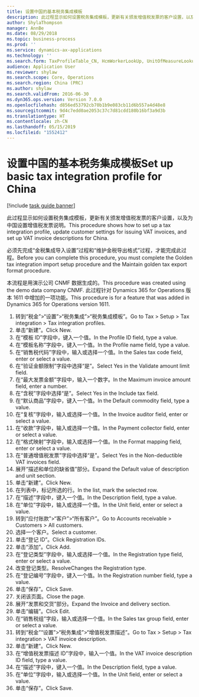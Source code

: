 ```yaml
---
title: 设置中国的基本税务集成模板
description: 此过程显示如何设置税务集成模板，更新有关颁发增值税发票的客户设置，以及为中国设置增值税发票说明。
author: ShylaThompson
manager: AnnBe
ms.date: 08/29/2018
ms.topic: business-process
ms.prod: ''
ms.service: dynamics-ax-applications
ms.technology: ''
ms.search.form: TaxProfileTable_CN, HcmWorkerLookUp, UnitOfMeasureLookup, CustTable, LogisticsPostalAddress, TaxGroupLookup, VATInvoiceDescTable_CN
audience: Application User
ms.reviewer: shylaw
ms.search.scope: Core, Operations
ms.search.region: China (PRC)
ms.author: shylaw
ms.search.validFrom: 2016-06-30
ms.dyn365.ops.version: Version 7.0.0
ms.openlocfilehash: d856ed53792cb70b1b9e083cb11d6b557a4d48e8
ms.sourcegitcommit: 9d4c7edd0ae2053c37c7d81cdd180b16bf3a9d3b
ms.translationtype: HT
ms.contentlocale: zh-CN
ms.lasthandoff: 05/15/2019
ms.locfileid: "1552412"
---
```

# <a name="set-up-basic-tax-integration-profile-for-china"></a><span data-ttu-id="63558-103">设置中国的基本税务集成模板</span><span class="sxs-lookup"><span data-stu-id="63558-103">Set up basic tax integration profile for China</span></span>

[!include [task guide banner](../../includes/task-guide-banner.md)]

<span data-ttu-id="63558-104">此过程显示如何设置税务集成模板，更新有关颁发增值税发票的客户设置，以及为中国设置增值税发票说明。</span><span class="sxs-lookup"><span data-stu-id="63558-104">This procedure shows how to set up a tax integration profile, update customer settings for issuing VAT invoices, and set up VAT invoice descriptions for China.</span></span>

<span data-ttu-id="63558-105">必须先完成“金税集成导入设置”过程和“维护金税导出格式”过程，才能完成此过程。</span><span class="sxs-lookup"><span data-stu-id="63558-105">Before you can complete this procedure, you must complete the Golden tax integration import setup procedure and the Maintain golden tax export format procedure.</span></span>

<span data-ttu-id="63558-106">本流程是用演示公司 CNMF 数据生成的。</span><span class="sxs-lookup"><span data-stu-id="63558-106">This procedure was created using the demo data company CNMF.</span></span> <span data-ttu-id="63558-107">此过程针对 Dynamics 365 for Operations 版本 1611 中增加的一项功能。</span><span class="sxs-lookup"><span data-stu-id="63558-107">This procedure is for a feature that was added in Dynamics 365 for Operations version 1611.</span></span>

1. <span data-ttu-id="63558-108">转到“税金”>“设置”>“税务集成”>“税务集成模板”。</span><span class="sxs-lookup"><span data-stu-id="63558-108">Go to Tax > Setup > Tax integration > Tax integration profiles.</span></span>
2. <span data-ttu-id="63558-109">单击“新建”。</span><span class="sxs-lookup"><span data-stu-id="63558-109">Click New.</span></span>
3. <span data-ttu-id="63558-110">在“模板 ID”字段中，键入一个值。</span><span class="sxs-lookup"><span data-stu-id="63558-110">In the Profile ID field, type a value.</span></span>
4. <span data-ttu-id="63558-111">在“模板名称”字段中，键入一个值。</span><span class="sxs-lookup"><span data-stu-id="63558-111">In the Profile name field, type a value.</span></span>
5. <span data-ttu-id="63558-112">在“销售税代码”字段中，输入或选择一个值。</span><span class="sxs-lookup"><span data-stu-id="63558-112">In the Sales tax code field, enter or select a value.</span></span>
6. <span data-ttu-id="63558-113">在“验证金额限制”字段中选择“是”。</span><span class="sxs-lookup"><span data-stu-id="63558-113">Select Yes in the Validate amount limit field.</span></span>
7. <span data-ttu-id="63558-114">在“最大发票金额”字段中，输入一个数字。</span><span class="sxs-lookup"><span data-stu-id="63558-114">In the Maximum invoice amount field, enter a number.</span></span>
8. <span data-ttu-id="63558-115">在“含税”字段中选择“是”。</span><span class="sxs-lookup"><span data-stu-id="63558-115">Select Yes in the Include tax field.</span></span>
9. <span data-ttu-id="63558-116">在“默认商品”字段中，键入一个值。</span><span class="sxs-lookup"><span data-stu-id="63558-116">In the Default commodity field, type a value.</span></span>
10. <span data-ttu-id="63558-117">在“复核”字段中，输入或选择一个值。</span><span class="sxs-lookup"><span data-stu-id="63558-117">In the Invoice auditor field, enter or select a value.</span></span>
11. <span data-ttu-id="63558-118">在“收款”字段中，输入或选择一个值。</span><span class="sxs-lookup"><span data-stu-id="63558-118">In the Payment collector field, enter or select a value.</span></span>
12. <span data-ttu-id="63558-119">在“格式映射”字段中，输入或选择一个值。</span><span class="sxs-lookup"><span data-stu-id="63558-119">In the Format mapping field, enter or select a value.</span></span>
13. <span data-ttu-id="63558-120">在“普通增值税发票”字段中选择“是”。</span><span class="sxs-lookup"><span data-stu-id="63558-120">Select Yes in the Non-deductible VAT invoices field.</span></span>
14. <span data-ttu-id="63558-121">展开“描述和单位的缺省值”部分。</span><span class="sxs-lookup"><span data-stu-id="63558-121">Expand the Default value of description and unit section.</span></span>
15. <span data-ttu-id="63558-122">单击“新建”。</span><span class="sxs-lookup"><span data-stu-id="63558-122">Click New.</span></span>
16. <span data-ttu-id="63558-123">在列表中，标记所选的行。</span><span class="sxs-lookup"><span data-stu-id="63558-123">In the list, mark the selected row.</span></span>
17. <span data-ttu-id="63558-124">在“描述”字段中，键入一个值。</span><span class="sxs-lookup"><span data-stu-id="63558-124">In the Description field, type a value.</span></span>
18. <span data-ttu-id="63558-125">在“单位”字段中，输入或选择一个值。</span><span class="sxs-lookup"><span data-stu-id="63558-125">In the Unit field, enter or select a value.</span></span>
19. <span data-ttu-id="63558-126">转到“应付账款”>“客户”>“所有客户”。</span><span class="sxs-lookup"><span data-stu-id="63558-126">Go to Accounts receivable > Customers > All customers.</span></span>
20. <span data-ttu-id="63558-127">选择一个客户。</span><span class="sxs-lookup"><span data-stu-id="63558-127">Select a customer.</span></span>
21. <span data-ttu-id="63558-128">单击“登记 ID”。</span><span class="sxs-lookup"><span data-stu-id="63558-128">Click Registration IDs.</span></span>
22. <span data-ttu-id="63558-129">单击“添加”。</span><span class="sxs-lookup"><span data-stu-id="63558-129">Click Add.</span></span>
23. <span data-ttu-id="63558-130">在“登记类型”字段中，输入或选择一个值。</span><span class="sxs-lookup"><span data-stu-id="63558-130">In the Registration type field, enter or select a value.</span></span>
24. <span data-ttu-id="63558-131">改变登记类型。</span><span class="sxs-lookup"><span data-stu-id="63558-131">ResolveChanges the Registration type.</span></span>
25. <span data-ttu-id="63558-132">在“登记编号”字段中，键入一个值。</span><span class="sxs-lookup"><span data-stu-id="63558-132">In the Registration number field, type a value.</span></span>
26. <span data-ttu-id="63558-133">单击“保存”。</span><span class="sxs-lookup"><span data-stu-id="63558-133">Click Save.</span></span>
27. <span data-ttu-id="63558-134">关闭该页面。</span><span class="sxs-lookup"><span data-stu-id="63558-134">Close the page.</span></span>
28. <span data-ttu-id="63558-135">展开“发票和交货”部分。</span><span class="sxs-lookup"><span data-stu-id="63558-135">Expand the Invoice and delivery section.</span></span>
29. <span data-ttu-id="63558-136">单击“编辑”。</span><span class="sxs-lookup"><span data-stu-id="63558-136">Click Edit.</span></span>
30. <span data-ttu-id="63558-137">在“销售税组”字段，输入或选择一个值。</span><span class="sxs-lookup"><span data-stu-id="63558-137">In the Sales tax group field, enter or select a value.</span></span>
31. <span data-ttu-id="63558-138">转到“税金”“设置”>“税务集成”>“增值税发票描述”。</span><span class="sxs-lookup"><span data-stu-id="63558-138">Go to Tax > Setup > Tax integration > VAT invoice description.</span></span>
32. <span data-ttu-id="63558-139">单击“新建”。</span><span class="sxs-lookup"><span data-stu-id="63558-139">Click New.</span></span>
33. <span data-ttu-id="63558-140">在“增值税发票描述 ID”字段中，输入一个值。</span><span class="sxs-lookup"><span data-stu-id="63558-140">In the VAT invoice description ID field, type a value.</span></span>
34. <span data-ttu-id="63558-141">在“描述”字段中，键入一个值。</span><span class="sxs-lookup"><span data-stu-id="63558-141">In the Description field, type a value.</span></span>
35. <span data-ttu-id="63558-142">在“单位”字段中，输入或选择一个值。</span><span class="sxs-lookup"><span data-stu-id="63558-142">In the Unit field, enter or select a value.</span></span>
36. <span data-ttu-id="63558-143">单击“保存”。</span><span class="sxs-lookup"><span data-stu-id="63558-143">Click Save.</span></span>

